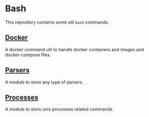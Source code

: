 # Bash

This repository contains some util `bash` commands.

## [Docker](./docker)

A docker command util to handle docker containers and images and docker-compose files.

## [Parsers](./parsers)

A module to store any type of parsers.

## [Processes](./processes)

A module to store unix processes related commands.
